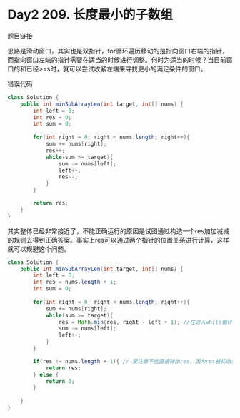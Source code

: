 # Day2 209. 长度最小的子数组

[题目链接](https://leetcode.cn/problems/minimum-size-subarray-sum/)

思路是滑动窗口，其实也是双指针，for循环遍历移动的是指向窗口右端的指针，而指向窗口左端的指针需要在适当的时候进行调整。何时为适当的时候？当目前窗口的和已经>=s时，就可以尝试收紧左端来寻找更小的满足条件的窗口。

错误代码
```java
class Solution {
    public int minSubArrayLen(int target, int[] nums) {
        int left = 0;
        int res = 0;
        int sum = 0;
        
        for(int right = 0; right < nums.length; right++){
            sum += nums[right];
            res++;
            while(sum >= target){
                sum -= nums[left];
                left++;
                res--;
            }
        }

        return res;
    }
}
```

其实整体已经非常接近了，不能正确运行的原因是试图通过构造一个res加加减减的规则去得到正确答案。事实上res可以通过两个指针的位置关系进行计算，这样就可以规避这个问题。

```java
class Solution {
    public int minSubArrayLen(int target, int[] nums) {
        int left = 0;
        int res = nums.length + 1;
        int sum = 0;
        
        for(int right = 0; right < nums.length; right++){
            sum += nums[right];
            while(sum >= target){
                res = Math.min(res, right - left + 1); //在进入while循环的一开始就需要去更新res，因为能进入循环就满足题解条件
                sum -= nums[left];
                left++;
            }
        }

        if(res != nums.length + 1){ // 要注意不能直接输出res，因为res被初始化为一个max值
            return res;
        } else {
            return 0;
        }
         
    }
}
```